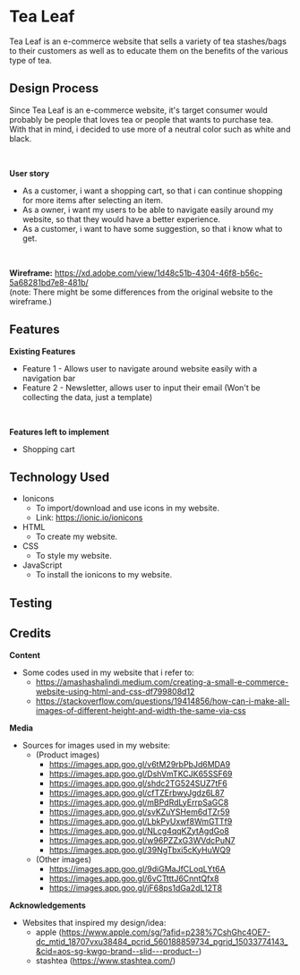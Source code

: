 # Tea Leaf
Tea Leaf is an e-commerce website that sells a variety of tea stashes/bags to their customers as well as to educate them on the benefits of the various type of tea.

## Design Process
Since Tea Leaf is an e-commerce website, it's target consumer would probably be people that loves tea or people that wants to purchase tea. With that in mind, i decided to use more of a neutral color such as white and black.

<br>

**User story** 
<br>
- As a customer, i want a shopping cart, so that i can continue shopping for more items after selecting an item.
- As a owner, i want my users to be able to navigate easily around my website, so that they would have a better experience.
- As a customer, i want to have some suggestion, so that i know what to get.

<br>

**Wireframe:**
https://xd.adobe.com/view/1d48c51b-4304-46f8-b56c-5a68281bd7e8-481b/
<br>
(note: There might be some differences from the original website to the wireframe.)

## Features
**Existing Features** <br>
- Feature 1 - Allows user to navigate around website easily with a navigation bar
- Feature 2 - Newsletter, allows user to input their email (Won't be collecting the data, just a template)


<br>

**Features left to implement** <br>
- Shopping cart

## Technology Used
* Ionicons
    * To import/download and use icons in my website.
    * Link: https://ionic.io/ionicons
* HTML
    * To create my website.
* CSS
    * To style my website.
* JavaScript
    * To install the ionicons to my website.

## Testing


## Credits
**Content**
* Some codes used in my website that i refer to:
    * https://amashashalindi.medium.com/creating-a-small-e-commerce-website-using-html-and-css-df799808d12
    * https://stackoverflow.com/questions/19414856/how-can-i-make-all-images-of-different-height-and-width-the-same-via-css

**Media**
* Sources for images used in my website:
    * (Product images)
        * https://images.app.goo.gl/v6tM29rbPbJd6MDA9
        * https://images.app.goo.gl/DshVmTKCJK65SSF69
        * https://images.app.goo.gl/shdc2TG524SUZ7tF6
        * https://images.app.goo.gl/cfTZErbwyJgdz6L87
        * https://images.app.goo.gl/mBPdRdLyErrpSaGC8
        * https://images.app.goo.gl/svKZuYSHem6dTZr59
        * https://images.app.goo.gl/LbkPyUxwf8WmGTTf9
        * https://images.app.goo.gl/NLcg4qqKZytAgdGo8
        * https://images.app.goo.gl/w96PZZxG3WVdcPuN7
        * https://images.app.goo.gl/39NgTbxi5cKyHuWQ9
    * (Other images)
        * https://images.app.goo.gl/9diGMaJfCLoqLYt6A
        * https://images.app.goo.gl/6vCTtttJ6CnntQfx8
        * https://images.app.goo.gl/jF68ps1dGa2dL12T8

**Acknowledgements**
* Websites that inspired my design/idea:
    * apple (https://www.apple.com/sg/?afid=p238%7CshGhc4OE7-dc_mtid_18707vxu38484_pcrid_560188859734_pgrid_15033774143_&cid=aos-sg-kwgo-brand--slid---product--)
    * stashtea (https://www.stashtea.com/)



